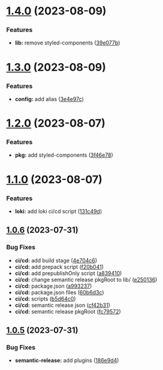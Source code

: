 # [1.4.0](https://github.com/BogdanXoxl/ecom_ui/compare/v1.3.0...v1.4.0) (2023-08-09)


### Features

* **lib:** remove styled-components ([39e077b](https://github.com/BogdanXoxl/ecom_ui/commit/39e077b816eb03ec61d953b848a7f625749d06f6))

# [1.3.0](https://github.com/BogdanXoxl/ecom_ui/compare/v1.2.0...v1.3.0) (2023-08-09)


### Features

* **config:** add alias ([3e4e97c](https://github.com/BogdanXoxl/ecom_ui/commit/3e4e97cb606e4044c2a780f8875182fbcda1b4c3))

# [1.2.0](https://github.com/BogdanXoxl/ecom_ui/compare/v1.1.0...v1.2.0) (2023-08-07)


### Features

* **pkg:** add styled-components ([3f46e78](https://github.com/BogdanXoxl/ecom_ui/commit/3f46e78624ee3b78c736dbf58f72c16c0b5e7bcd))

# [1.1.0](https://github.com/BogdanXoxl/ecom_ui/compare/v1.0.6...v1.1.0) (2023-08-07)


### Features

* **loki:** add loki ci/cd script ([131c49d](https://github.com/BogdanXoxl/ecom_ui/commit/131c49d9b431c797bc9300aa21970c59365aad4b))

## [1.0.6](https://github.com/BogdanXoxl/ecom_ui/compare/v1.0.5...v1.0.6) (2023-07-31)


### Bug Fixes

* **ci/cd:** add build stage ([4e704c6](https://github.com/BogdanXoxl/ecom_ui/commit/4e704c6eb6c544d4b6908caeff20268d4f70cf72))
* **ci/cd:** add prepack script ([f20b041](https://github.com/BogdanXoxl/ecom_ui/commit/f20b0417c30748aeff6bde46e7da0155919a9cf1))
* **ci/cd:** add prepublishOnly script ([a839410](https://github.com/BogdanXoxl/ecom_ui/commit/a839410f67909f0a83c04294fbe179fa61caf3c1))
* **ci/cd:** change semantic release pkgRoot to lib/ ([e250136](https://github.com/BogdanXoxl/ecom_ui/commit/e2501364493bac37b274a6fbf8ecc30ac0b8bd8e))
* **ci/cd:** package.json ([a993237](https://github.com/BogdanXoxl/ecom_ui/commit/a99323727d8eecd95a4d68d6e4a8df06654d9fe8))
* **ci/cd:** package.json files ([60b6d3c](https://github.com/BogdanXoxl/ecom_ui/commit/60b6d3ce548be68b47d23740285349bdb9aa2db0))
* **ci/cd:** scripts ([b5d64c0](https://github.com/BogdanXoxl/ecom_ui/commit/b5d64c06eaefde9d9d1b11d4044e7cecd78cadca))
* **ci/cd:** semantic release json ([cf42b31](https://github.com/BogdanXoxl/ecom_ui/commit/cf42b31e5be4a7275eb5833c35f0039839ca58c5))
* **ci/cd:** semantic release pkgRoot ([fc79572](https://github.com/BogdanXoxl/ecom_ui/commit/fc795722a2bbd9d1f179d424b216ef643d904ec7))

## [1.0.5](https://github.com/BogdanXoxl/ecom_ui/compare/v1.0.4...v1.0.5) (2023-07-31)


### Bug Fixes

* **semantic-release:** add plugins ([186e9d4](https://github.com/BogdanXoxl/ecom_ui/commit/186e9d472ca3d13c6f828e8fd19c207c93dade2c))
